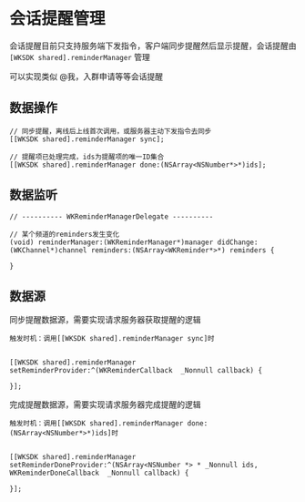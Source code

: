 # 会话提醒管理

会话提醒目前只支持服务端下发指令，客户端同步提醒然后显示提醒，会话提醒由 `[WKSDK shared].reminderManager` 管理

可以实现类似 @我，入群申请等等会话提醒

## 数据操作


```objc
// 同步提醒，离线后上线首次调用，或服务器主动下发指令去同步
[[WKSDK shared].reminderManager sync];

// 提醒项已处理完成，ids为提醒项的唯一ID集合
[[WKSDK shared].reminderManager done:(NSArray<NSNumber*>*)ids];
```

## 数据监听

```objc
// ---------- WKReminderManagerDelegate ----------

// 某个频道的reminders发生变化
(void) reminderManager:(WKReminderManager*)manager didChange:(WKChannel*)channel reminders:(NSArray<WKReminder*>*) reminders {

}

```

## 数据源

同步提醒数据源，需要实现请求服务器获取提醒的逻辑

`触发时机：调用[[WKSDK shared].reminderManager sync]时`

```objc

[[WKSDK shared].reminderManager setReminderProvider:^(WKReminderCallback  _Nonnull callback) {
       
}];

```

完成提醒数据源，需要实现请求服务器完成提醒的逻辑

`触发时机：调用[[WKSDK shared].reminderManager done:(NSArray<NSNumber*>*)ids]时`

```objc

[[WKSDK shared].reminderManager setReminderDoneProvider:^(NSArray<NSNumber *> * _Nonnull ids, WKReminderDoneCallback  _Nonnull callback) {
       
}];

```